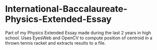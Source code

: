 # International-Baccalaureate-Physics-Extended-Essay
Part of my Physics Extended Essay made during the last 2 years in high school. Uses EyesWeb and OpenCV to compute position of centroid in a thrown tennis racket and extracts results to a file.

